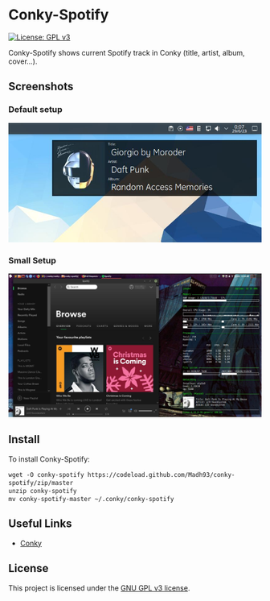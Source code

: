 # Conky-Spotify

[![License: GPL v3](https://img.shields.io/badge/License-GPLv3-blue.svg)](https://www.gnu.org/licenses/gpl-3.0)

Conky-Spotify shows current Spotify track in Conky (title, artist, album, cover...).

## Screenshots

### Default setup

![Alt text](docs/img/conky-spotify.jpg "Sample conky-spotify")

### Small Setup

![Alt text](docs/img/conky-spotify-small.jpg "Sample conky-spotify-small")

## Install

To install Conky-Spotify:

    wget -O conky-spotify https://codeload.github.com/Madh93/conky-spotify/zip/master
    unzip conky-spotify
    mv conky-spotify-master ~/.conky/conky-spotify

## Useful Links

- [Conky](https://github.com/brndnmtthws/conky)

## License

This project is licensed under the [GNU GPL v3 license](LICENSE).
